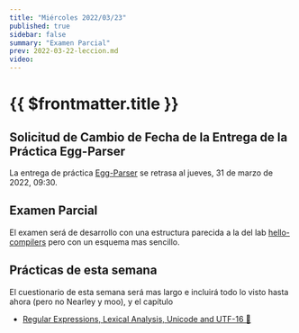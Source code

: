 ```yaml
---
title: "Miércoles 2022/03/23"
published: true
sidebar: false
summary: "Examen Parcial"
prev: 2022-03-22-leccion.md
video:
---
```


# {{ $frontmatter.title }}

## Solicitud de Cambio de Fecha de la Entrega de la Práctica Egg-Parser

La entrega de práctica [Egg-Parser](/practicas/egg-parser.html) se retrasa al jueves, 31 de marzo de 2022, 09:30.

## Examen Parcial 

El examen será de desarrollo con una estructura parecida a la del lab [hello-compilers](/practicas/hello-compiler.html) pero con un esquema mas sencillo.


## Prácticas de esta semana

El cuestionario de esta semana será mas largo e incluirá todo lo visto hasta ahora (pero no Nearley y moo), y el capítulo

* [Regular Expressions, Lexical Analysis, Unicode and UTF-16 🚒](/temas/expresiones-regulares-y-analisis-lexico/)




